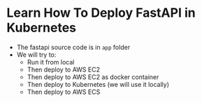 # Learn How To Deploy FastAPI in Kubernetes

- The fastapi source code is in `app` folder
- We will try to:
    - Run it from local
    - Then deploy to AWS EC2
    - Then deploy to AWS EC2 as docker container
    - Then deploy to Kubernetes (we will use it locally)
    - Then deploy to AWS ECS